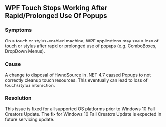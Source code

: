 ## WPF Touch Stops Working After Rapid/Prolonged Use Of Popups

### Symptoms
On a touch or stylus-enabled machine, WPF applications may see a loss of touch or stylus after rapid or prolonged use of popups (e.g. ComboBoxes, DropDown Menus).

### Cause
A change to disposal of HwndSource in .NET 4.7 caused Popups to not correctly cleanup touch resources.  This eventually can lead to loss of touch/stylus interaction.

### Resolution
This issue is fixed for all supported OS platforms prior to Windows 10 Fall Creators Update. The fix for Windows 10 Fall Creators Update is expected in future servicing update. 